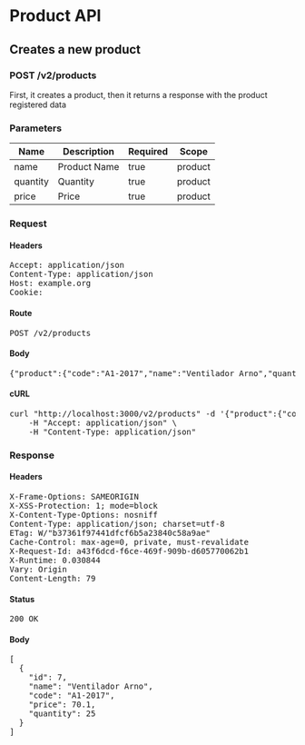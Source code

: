 # Product API

## Creates a new product

### POST /v2/products

First, it creates a product, then it returns a response with the product registered data

### Parameters

| Name | Description | Required | Scope |
|------|-------------|----------|-------|
| name | Product Name | true | product |
| quantity | Quantity | true | product |
| price | Price | true | product |

### Request

#### Headers

<pre>Accept: application/json
Content-Type: application/json
Host: example.org
Cookie: </pre>

#### Route

<pre>POST /v2/products</pre>

#### Body

<pre>{"product":{"code":"A1-2017","name":"Ventilador Arno","quantity":25,"price":70.1}}</pre>

#### cURL

<pre class="request">curl &quot;http://localhost:3000/v2/products&quot; -d &#39;{&quot;product&quot;:{&quot;code&quot;:&quot;A1-2017&quot;,&quot;name&quot;:&quot;Ventilador Arno&quot;,&quot;quantity&quot;:25,&quot;price&quot;:70.1}}&#39; -X POST \
	-H &quot;Accept: application/json&quot; \
	-H &quot;Content-Type: application/json&quot;</pre>

### Response

#### Headers

<pre>X-Frame-Options: SAMEORIGIN
X-XSS-Protection: 1; mode=block
X-Content-Type-Options: nosniff
Content-Type: application/json; charset=utf-8
ETag: W/&quot;b37361f97441dfcf6b5a23840c58a9ae&quot;
Cache-Control: max-age=0, private, must-revalidate
X-Request-Id: a43f6dcd-f6ce-469f-909b-d605770062b1
X-Runtime: 0.030844
Vary: Origin
Content-Length: 79</pre>

#### Status

<pre>200 OK</pre>

#### Body

<pre>[
  {
    "id": 7,
    "name": "Ventilador Arno",
    "code": "A1-2017",
    "price": 70.1,
    "quantity": 25
  }
]</pre>

